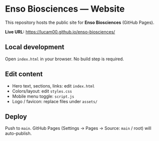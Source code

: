 # Enso Biosciences — Website

This repository hosts the public site for **Enso Biosciences** (GitHub Pages).

**Live URL:** https://lucam00.github.io/enso-biosciences/

## Local development
Open `index.html` in your browser. No build step is required.

## Edit content
- Hero text, sections, links: edit `index.html`
- Colors/layout: edit `styles.css`
- Mobile menu toggle: `script.js`
- Logo / favicon: replace files under `assets/`

## Deploy
Push to `main`. GitHub Pages (Settings → Pages → Source: `main` / root) will auto-publish.
